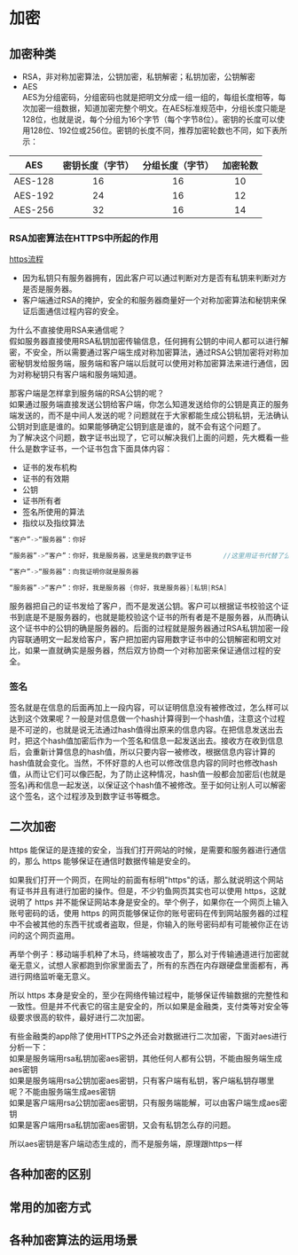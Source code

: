 # 加密

## 加密种类

* RSA，非对称加密算法，公钥加密，私钥解密；私钥加密，公钥解密
* AES  
AES为分组密码，分组密码也就是把明文分成一组一组的，每组长度相等，每次加密一组数据，知道加密完整个明文。在AES标准规范中，分组长度只能是128位，也就是说，每个分组为16个字节（每个字节8位）。密钥的长度可以使用128位、192位或256位。密钥的长度不同，推荐加密轮数也不同，如下表所示：

AES | 密钥长度（字节） | 分组长度（字节） | 加密轮数
:-: | :-: | :-: | :-: |
AES-128 | 16 | 16 | 10
AES-192 | 24 | 16 | 12
AES-256 | 32 | 16 | 14

### RSA加密算法在HTTPS中所起的作用

[https流程](https://blog.csdn.net/xiaopang_yan/article/details/78709574)

* 因为私钥只有服务器拥有，因此客户可以通过判断对方是否有私钥来判断对方是否是服务器。
* 客户端通过RSA的掩护，安全的和服务器商量好一个对称加密算法和秘钥来保证后面通信过程内容的安全。

为什么不直接使用RSA来通信呢？  
假如服务器直接使用RSA私钥加密传输信息，任何拥有公钥的中间人都可以进行解密，不安全，所以需要通过客户端生成对称加密算法，通过RSA公钥加密将对称加密秘钥发给服务端，服务端和客户端以后就可以使用对称加密算法来进行通信，因为对称秘钥只有客户端和服务端知道。

那客户端是怎样拿到服务端的RSA公钥的呢？  
如果通过服务端直接发送公钥给客户端，你怎么知道发送给你的公钥是真正的服务端发送的，而不是中间人发送的呢？问题就在于大家都能生成公钥私钥，无法确认公钥对到底是谁的。如果能够确定公钥到底是谁的，就不会有这个问题了。  
为了解决这个问题，数字证书出现了，它可以解决我们上面的问题，先大概看一些什么是数字证书，一个证书包含下面具体内容：  

* 证书的发布机构
* 证书的有效期
* 公钥
* 证书所有者
* 签名所使用的算法
* 指纹以及指纹算法

```C
“客户”->“服务器”：你好

“服务器”->“客户”：你好，我是服务器，这里是我的数字证书        //这里用证书代替了公钥

“客户”->“服务器”：向我证明你就是服务器

“服务器”->“客户”：你好，我是服务器 {你好，我是服务器}[私钥|RSA]
```

服务器把自己的证书发给了客户，而不是发送公钥。客户可以根据证书校验这个证书到底是不是服务器的，也就是能校验这个证书的所有者是不是服务器，从而确认这个证书中的公钥的确是服务器的。后面的过程就是服务器通过RSA私钥加密一段内容联通明文一起发给客户，客户把加密内容用数字证书中的公钥解密和明文对比，如果一直就确实是服务器，然后双方协商一个对称加密来保证通信过程的安全。

### 签名

签名就是在信息的后面再加上一段内容，可以证明信息没有被修改过，怎么样可以达到这个效果呢？一般是对信息做一个hash计算得到一个hash值，注意这个过程是不可逆的，也就是说无法通过hash值得出原来的信息内容。在把信息发送出去时，把这个hash值加密后作为一个签名和信息一起发送出去。接收方在收到信息后，会重新计算信息的hash值，所以只要内容一被修改，根据信息内容计算的hash值就会变化。当然，不怀好意的人也可以修改信息内容的同时也修改hash值，从而让它们可以像匹配，为了防止这种情况，hash值一般都会加密后(也就是签名)再和信息一起发送，以保证这个hash值不被修改。至于如何让别人可以解密这个签名，这个过程涉及到数字证书等概念。

## 二次加密

https 能保证的是连接的安全，当我们打开网站的时候，是需要和服务器进行通信的，那么 https 能够保证在通信时数据传输是安全的。

如果我们打开一个网页，在网址的前面有标明"https"的话，那么就说明这个网站有证书并且有进行加密的操作。但是，不少钓鱼网页其实也可以使用 https，这就说明了 https 并不能保证网站本身是安全的。举个例子，如果你在一个网页上输入账号密码的话，使用 https 的网页能够保证你的账号密码在传到网站服务器的过程中不会被其他的东西干扰或者盗取，但是，你输入的账号密码却有可能被你正在访问的这个网页盗用。

再举个例子：移动端手机种了木马，终端被攻击了，那么对于传输通道进行加密就毫无意义，试想人家都跑到你家里面去了，所有的东西在内存跟硬盘里面都有，再进行网络监听毫无意义。

所以 https 本身是安全的，至少在网络传输过程中，能够保证传输数据的完整性和一致性。但是并不代表它的宿主是安全的，所以如果是金融类，支付类等对安全等级要求很高的软件，最好进行二次加密。

有些金融类的app除了使用HTTPS之外还会对数据进行二次加密，下面对aes进行分析一下：  
如果是服务端用rsa私钥加密aes密钥，其他任何人都有公钥，不能由服务端生成aes密钥  
如果是服务端用rsa公钥加密aes密钥，只有客户端有私钥，客户端私钥存哪里呢？不能由服务端生成aes密钥  
如果是客户端用rsa公钥加密aes密钥，只有服务端能解，可以由客户端生成aes密钥  
如果是客户端用rsa私钥加密aes密钥，又会有私钥怎么存的问题。  

所以aes密钥是客户端动态生成的，而不是服务端，原理跟https一样

## 各种加密的区别

## 常用的加密方式

## 各种加密算法的运用场景
